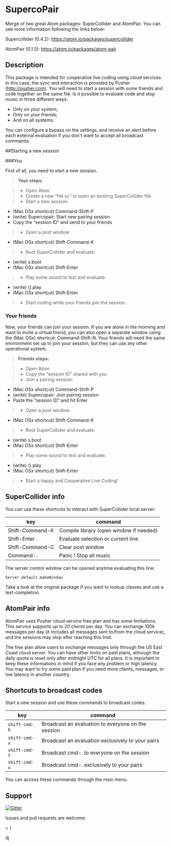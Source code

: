 # SupercoPair

Merge of two great Atom packages: SuperCollider and AtomPair. You can see more information following the links below:

Supercollider (0.4.2): https://atom.io/packages/supercollider

AtomPair (0.1.0): https://atom.io/packages/atom-pair

## Description

This package is intended for cooperative live coding using cloud services. In this case, the sync and interaction is provided by Pusher (http://pusher.com). You will need to start a session with some friends and code together on the same file. Is it possible to evaluate code and stop music in three different ways:

- Only on your system;
- Only on your friends;
- And on all systems.

You can configure a bypass on the settings, and receive an alert before each external evaluation if you don't want to accept all broadcast commands.

##Starting a new session

###You

First of all, you need to start a new session.

> **Your steps:**

> - Open Atom
> - Create a new “file.sc” or open an existing SuperCollider file.
> - Start a new session:
 - (Mac OSx shortcut) Command-Shift-P
 - (write) Supercopair: Start new pairing session
 - Copy the “session ID” and send to your friends
> - Open a post window:
 - (Mac OSx shortcut) Shift-Command-K
> - Boot SuperCollider and evaluate:
 - (write) s.boot
 - (Mac OSx shortcut) Shift-Enter
> - Play some sound to test and evaluate:
 - (write) ().play
 - (Mac OSx shortcut) Shift-Enter
> - Start coding while your friends join the session..


### Your friends

Now, your friends can join your session. If you are alone in the morning and want to invite a virtual friend, you can also open a separate window using the (Mac OSx) shortcut: Command-Shift-N. Your friends will need the same environment set up to join your session, but they can use any other operational system.

> **Friends steps:**

> - Open Atom
> - Copy the “session ID” shared with you
> - Join a pairing session:
 - (Mac OSx shortcut) Command-Shift-P
 - (write) Supercopair: Join pairing session
 - Paste the “session ID” and hit Enter
> - Open a post window:
 - (Mac OSx shortcut) Shift-Command-K
> - Boot SuperCollider and evaluate:
 - (write) s.boot
 - (Mac OSx shortcut) Shift-Enter
> - Play some sound to test and evaluate:
 - (write) ().play
 - (Mac OSx shortcut) Shift-Enter
> - Start a happy and Cooperative Live Coding!


## SuperCollider info

You can use these shortcuts to interact with SuperCollider local server:

| key              | command                                              |
| ---------------- | ---------------------------------------------------- |
| Shift-Command-K  | Compile library (open window if needed)              |
| Shift-Enter      | Evaluate selection or current line                   |
| Shift-Command-C  | Clear post window                                    |
| Command-.        | Panic ! Stop all music                               |

The server control window can be opened anytime evaluating this line:

```
Server.default.makeWindow
```

Take a look at the original package if you want to lookup classes and use a text-completion.


## AtomPair info

AtomPair uses Pusher cloud service free plan and has some limitations. This service supports up to 20 clients per day. You can exchange 100k messages per day (it includes all messages sent to/from the cloud service), and the sessions may stop after reaching this limit.

The free plan allow users to exchange messages only through the US East Coast cloud server.
You can have other limits on paid plans, although the daily quota is reset only after midnight UTC for all plans. It is important to keep these informations in mind if you face any problem
or high latency. You may want to try some paid plan if you need more clients, messages, or low latency in another country.


## Shortcuts to broadcast codes

Start a new session and use these commands to broadcast codes.

| key              | command                                              |
| ---------------- | ---------------------------------------------------- |
| `shift-cmd-b`    | Broadcast an evaluation to everyone on the session   |
| `shift-cmd-x`    | Broadcast an evaluation exclusively to your pairs    |
| `shift-cmd-t`    | Broadcast cmd-. to everyone on the session           |
| `shift-cmd-u`    | Broadcast cmd-. exclusively to your pairs            |

You can access these commands through the main menu.

## Support

[![Gitter](https://badges.gitter.im/Join%20Chat.svg)](https://gitter.im/deusanyjunior/atom-supercopair?utm_source=badge&utm_medium=badge&utm_campaign=pr-badge)

Issues and pull requests are welcome.

= )

dj
